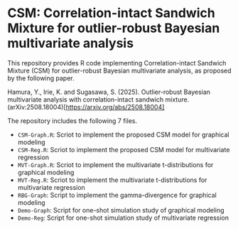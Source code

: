 # CSM: Correlation-intact Sandwich Mixture for outlier-robust Bayesian multivariate analysis

This repository provides R code implementing Correlation-intact Sandwich Mixture (CSM) for outlier-robust Bayesian multivariate analysis, as proposed by the following paper.

Hamura, Y., Irie, K. and Sugasawa, S. (2025). Outlier-robust Bayesian multivariate analysis with correlation-intact sandwich mixture. (arXiv:2508.18004)[https://arxiv.org/abs/2508.18004]

The repository includes the following 7 files.

- `CSM-Graph.R`: Scriot to implement the proposed CSM model for graphical modeling
- `CSM-Reg.R`: Scriot to implement the proposed CSM model for multivariate regression
- `MVT-Graph.R`: Scriot to implement the multivariate t-distributions for graphical modeling
- `MVT-Reg.R`: Scriot to implement the multivariate t-distributions for multivariate regression
- `RBG-Graph`: Script to implement the gamma-divergence for graphical modeling
- `Demo-Graph`: Script for one-shot simulation study of graphical modeling
- `Demo-Reg`: Script for one-shot simulation study of multivariate regression 

